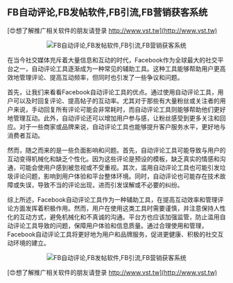## **FB自动评论,FB发帖软件,FB引流,FB营销获客系统**

[😍想了解推广相关软件的朋友请登录 http://www.vst.tw](http://www.vst.tw)

 <center><img src="https://vst.tw/MP4/tuiguang/png/5.png" alt="FB自动评论,FB发帖软件,FB引流,FB营销获客系统"></center>

在当今社交媒体充斥着大量信息和互动的时代，Facebook作为全球最大的社交平台之一，自动评论工具逐渐成为一种常见的辅助工具。这种工具能够帮助用户更高效地管理评论、提高互动频率，但同时也引发了一些争议和问题。

首先，让我们来看看Facebook自动评论工具的优点。通过使用自动评论工具，用户可以及时回复评论、提高帖子的互动率。尤其对于那些有大量粉丝或关注者的用户来说，手动回复所有评论可能会非常耗时，而自动评论工具则能够帮助他们更好地管理互动。此外，自动评论还可以增加用户参与感，让粉丝感受到更多关注和回应。对于一些商家或品牌来说，自动评论工具也能够提升客户服务水平，更好地与消费者互动。

然而，随之而来的是一些负面影响和问题。首先，自动评论工具可能导致与用户的互动变得机械化和缺乏个性化。因为这些评论是预设的模板，缺乏真实的情感和沟通，可能会使用户感到被忽视或不受重视。其次，滥用自动评论工具也可能引发垃圾评论问题，影响到用户体验和平台整体环境。同时，自动评论也可能存在技术故障或失误，导致不当的评论出现，进而引发误解或不必要的纠纷。

综上所述，Facebook自动评论工具作为一种辅助工具，在提高互动效率和管理评论方面发挥着积极作用。然而，用户在使用这类工具时需要谨慎，并注意保持人性化的互动方式，避免机械化和不真诚的沟通。平台方也应该加强监管，防止滥用自动评论工具导致的问题，保障用户体验和信息质量。通过合理使用和管理，Facebook自动评论工具将更好地为用户和品牌服务，促进更健康、积极的社交互动环境的建立。

 <center><img src="https://vst.tw/MP4/tuiguang/png/8.png" alt="FB自动评论,FB发帖软件,FB引流,FB营销获客系统"></center>

[😍想了解推广相关软件的朋友请登录 http://www.vst.tw](http://www.vst.tw)



